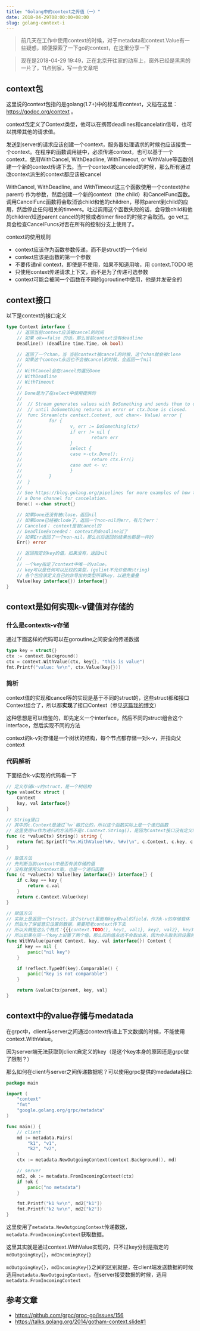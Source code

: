 ```yaml
---
title: "Golang中的context之传值（一）"
date: 2018-04-29T08:00:00+08:00
slug: golang-context-i
---
```


> 前几天在工作中使用context的时候，对于metadata和context.Value有一些疑惑，顺便探索了一下go的context，在这里分享一下

> 现在是2018-04-29 19:49，正在北京开往家的动车上，窗外已经是黑黑的一片了，11点到家，写一会文章吧

## context包
这里说的context包指的是golang(1.7+)中的标准库context，文档在这里：https://godoc.org/context 。

context包定义了Context类型，他可以在携带deadlines和cancelatin信号，也可以携带其他的请求值。

发送到server的请求应该创建一个context，服务器处理请求的时候也应该接受一个context。在程序的函数调用链中，必须传递context，也可以基于一个context，使用WithCancel, WithDeadline, WithTimeout, or WithValue等函数创建一个新的context传递下去。当一个context被canceled的时候，那么所有通过改context派生的context都应该被cancel

WithCancel, WithDeadline, and WithTimeout这三个函数使用一个context(the parent) 作为参数，然后创建一个新的context（the child）和CancelFunc函数。调用CancelFunc函数将会取消该child和他的children，移除parent到child的应用，然后停止任何相关的timeers。吐过调用这个函数失败的话，会导致child和他的children知道parent cancel的时候或者timer fired的时候才会取消。go vet工具会检查CancelFuncs对否在所有的控制分支上使用了。

context的使用规则
* context应该作为函数参数传递，而不是struct的一个field
* context应该是函数的第一个参数
* 不要传递nil context，即使是不使用，如果不知道用啥，用 context.TODO 吧
* 只使用context传递请求上下文，而不是为了传递可选参数
* context可能会被同一个函数在不同的goroutine中使用，他是并发安全的

## context接口

以下是context的接口定义
```go
type Context interface {
    // 返回当前context应该被cancel的时间
    // 如果 ok==false 的话，那么当前context没有deadline
    Deadline() (deadline time.Time, ok bool)

    // 返回了一个chan，当 当前context被cancel的时候，这个chan就会被close
    // 如果这个context永远也不会被cancel的时候，会返回一个nil
    //
    // WithCancel会在cancel的遍历Done
    // WithDeadline
    // WithTimeout
    //
    // Done是为了在select中使用提供的
    //
    //  // Stream generates values with DoSomething and sends them to out
    //  // until DoSomething returns an error or ctx.Done is closed.
    //  func Stream(ctx context.Context, out chan<- Value) error {
    //          for {
    //                  v, err := DoSomething(ctx)
    //                  if err != nil {
    //                          return err
    //                  }
    //                  select {
    //                  case <-ctx.Done():
    //                          return ctx.Err()
    //                  case out <- v:
    //                  }
    //          }
    //  }
    //
    // See https://blog.golang.org/pipelines for more examples of how to use
    // a Done channel for cancelation.
    Done() <-chan struct{}

    // 如果Done还没有被close，返回nil
    // 如果Done已经被clode了，返回一个non-nil的err，有几个err：
    // Canceled： context是被cancel的
    // DeadlineExceeded： context的deadline过了
    // 如果Err返回了一个non-nil，那么以后返回的结果也都是一样的
    Err() error

    // 返回指定的key的值，如果没有，返回nil
    //
    // 一个key指定了context中唯一的value。
    // key可以是任何可以比较的类型，(golint不允许使用string)
    // 各个包应该定义自己的非导出的类型所谓key，以避免重叠
    Value(key interface{}) interface{}
}
```

## context是如何实现k-v键值对存储的

### 什么是contextk-v存储

通过下面这样的代码可以在goroutine之间安全的传递数据

```go
type key = struct{}
ctx := context.Background()
ctx = context.WithValue(ctx, key{}, "this is value")
fmt.Printf("value: %v\n", ctx.Value(key{}))
```

### 简析

context值的实现和cancel等的实现是基于不同的struct的，这些struct都和接口Context组合了，所以都**实现**了接口Context（参见[这篇我的博文][1]）

这种思想是可以借鉴的，即先定义一个interface，然后不同的struct组合这个interface，然后实现不同的方法

context的k-v对存储是一个树状的结构，每个节点都存储一对k-v，并指向父context

### 代码解析

下面结合k-v实现的代码看一下

```go
// 定义存储k-v的struct，是一个树结构
type valueCtx struct {
    Context
    key, val interface{}
}

// String接口
// 其中的c.Context是通过`%v`格式化的，所以这个函数实际上是一个递归函数
// 这里使用%v作为递归的方法而不是c.Context.String()，是因为Context接口没有定义String方法，而valueCtx没有定义，这一点值得学习
func (c *valueCtx) String() string {
    return fmt.Sprintf("%v.WithValue(%#v, %#v)\n", c.Context, c.key, c.val)
}

// 取值方法
// 先判断当前context中是否有该存储的值
// 没有就使用父context取，也是一个递归函数
func (c *valueCtx) Value(key interface{}) interface{} {
    if c.key == key {
        return c.val
    }
    return c.Context.Value(key)
}

// 赋值方法
// 实际上是返回一个struct，这个struct里面有key和val的field，作为k-v的存储载体
// 然后为了保留意见设置的数据，需要把老context传下去
// 所以大概是这么个格式：{{{context.TODO(), key1, val1}, key2, val2}, key3, val3}
// 所以如果在同一个key上设置了两个值，那么旧的值永远不会取出来，因为会先取到后设置的值；所以也可以直接理解为一个map（实际上复杂度不是O(1)的）
func WithValue(parent Context, key, val interface{}) Context {
    if key == nil {
        panic("nil key")
    }

    if !reflect.TypeOf(key).Comparable() {
        panic("key is not comparable")
    }

    return &valueCtx{parent, key, val}
}
```

## context中的value存储与medatada

在grpc中，client与server之间通过context传递上下文数据的时候，不能使用context.WithValue。

因为server端无法获取到client自定义的key（是这个key本身的原因还是grpc做了限制？）

那么如何在client与server之间传递数据呢？可以使用grpc提供的medadata接口:

```go
package main

import (
    "context"
    "fmt"
    "google.golang.org/grpc/metadata"
)

func main() {
    // client
    md := metadata.Pairs(
        "k1", "v1",
        "k2", "v2",
    )
    ctx := metadata.NewOutgoingContext(context.Background(), md)

    // server
    md2, ok := metadata.FromIncomingContext(ctx)
    if !ok {
        panic("no metadata")
    }

    fmt.Printf("k1 %v\n", md2["k1"])
    fmt.Printf("k2 %v\n", md2["k2"])
}
```

这里使用了`metadata.NewOutgoingContext`传递数据，`metadata.FromIncomingContext`获取数据。

这里其实就是通过context.WithValue实现的，只不过key分别是指定的`mdOutgoingKey{}`，`mdIncomingKey{}`

`mdOutgoingKey{}`，`mdIncomingKey{}`之间的区别就是，在client端发送数据的时候选用`metadata.NewOutgoingContext`，在server接受数据的时候，选用`metadata.FromIncomingContext`

## 参考文章
* https://github.com/grpc/grpc-go/issues/156
* https://talks.golang.org/2014/gotham-context.slide#1

[1]:	http://blog.chyroc.cn/articles/2017-8-3-247632972.html